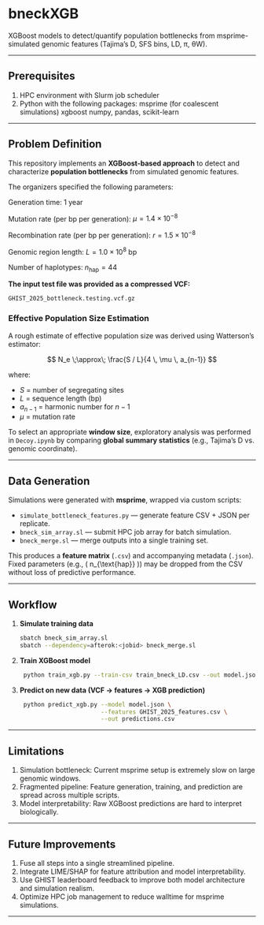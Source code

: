 # bneckXGB
XGBoost models to detect/quantify population bottlenecks from msprime-simulated genomic features (Tajima’s D, SFS bins, LD, π, θW).

---

## Prerequisites

1. HPC environment with Slurm job scheduler
2. Python with the following packages:
      msprime (for coalescent simulations)
      xgboost
      numpy, pandas, scikit-learn

---

## Problem Definition

This repository implements an **XGBoost-based approach** to detect and characterize **population bottlenecks** from simulated genomic features.  

The organizers specified the following parameters:


Generation time: $1\ \text{year}$

Mutation rate (per bp per generation): $\mu = 1.4 \times 10^{-8}$

Recombination rate (per bp per generation): $r = 1.5 \times 10^{-8}$

Genomic region length: $L = 1.0 \times 10^{8}\ \text{bp}$

Number of haplotypes: $n_{\text{hap}} = 44$


**The input test file was provided as a compressed VCF:**

`GHIST_2025_bottleneck.testing.vcf.gz`


### Effective Population Size Estimation

A rough estimate of effective population size was derived using Watterson’s estimator:

$$
N_e \;\approx\; \frac{S / L}{4 \, \mu \, a_{n-1}}
$$

where:  
- $S$ = number of segregating sites  
- $L$ = sequence length (bp)  
- $a_{n-1}$ = harmonic number for $n-1$  
- $\mu$ = mutation rate  


To select an appropriate **window size**, exploratory analysis was performed in `Decoy.ipynb` by comparing **global summary statistics** (e.g., Tajima’s D vs. genomic coordinate).

---

## Data Generation

Simulations were generated with **msprime**, wrapped via custom scripts:

- `simulate_bottleneck_features.py` — generate feature CSV + JSON per replicate.  
- `bneck_sim_array.sl` — submit HPC job array for batch simulation.  
- `bneck_merge.sl` — merge outputs into a single training set.

This produces a **feature matrix** (`.csv`) and accompanying metadata (`.json`).  
Fixed parameters (e.g., \( n_{\text{hap}} \)) may be dropped from the CSV without loss of predictive performance.

---

## Workflow

1. **Simulate training data**  
   ```bash
   sbatch bneck_sim_array.sl
   sbatch --dependency=afterok:<jobid> bneck_merge.sl
   ```
2. **Train XGBoost model**
   ```bash
    python train_xgb.py --train-csv train_bneck_LD.csv --out model.json
    ```
3. **Predict on new data (VCF → features → XGB prediction)**
   ```bash
    python predict_xgb.py --model model.json \
                          --features GHIST_2025_features.csv \
                          --out predictions.csv

   ```

---

## Limitations

1. Simulation bottleneck: Current msprime setup is extremely slow on large genomic windows.
2. Fragmented pipeline: Feature generation, training, and prediction are spread across multiple scripts.
3. Model interpretability: Raw XGBoost predictions are hard to interpret biologically.

---

## Future Improvements

1. Fuse all steps into a single streamlined pipeline.
2. Integrate LIME/SHAP for feature attribution and model interpretability.
3. Use GHIST leaderboard feedback to improve both model architecture and simulation realism.
4. Optimize HPC job management to reduce walltime for msprime simulations.

---
